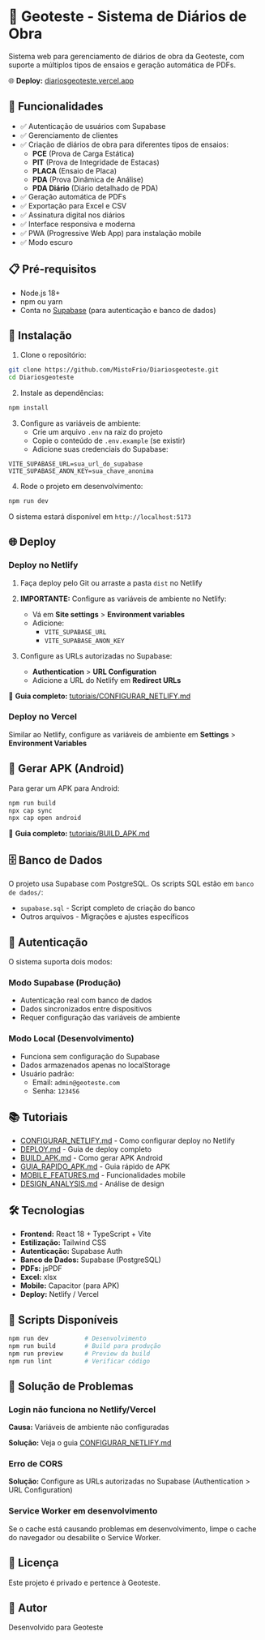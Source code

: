 # 📝 Geoteste - Sistema de Diários de Obra

Sistema web para gerenciamento de diários de obra da Geoteste, com suporte a múltiplos tipos de ensaios e geração automática de PDFs.

🌐 **Deploy:** [diariosgeoteste.vercel.app](https://diariosgeoteste.vercel.app)

## 🚀 Funcionalidades

- ✅ Autenticação de usuários com Supabase
- ✅ Gerenciamento de clientes
- ✅ Criação de diários de obra para diferentes tipos de ensaios:
  - **PCE** (Prova de Carga Estática)
  - **PIT** (Prova de Integridade de Estacas)
  - **PLACA** (Ensaio de Placa)
  - **PDA** (Prova Dinâmica de Análise)
  - **PDA Diário** (Diário detalhado de PDA)
- ✅ Geração automática de PDFs
- ✅ Exportação para Excel e CSV
- ✅ Assinatura digital nos diários
- ✅ Interface responsiva e moderna
- ✅ PWA (Progressive Web App) para instalação mobile
- ✅ Modo escuro

## 📋 Pré-requisitos

- Node.js 18+ 
- npm ou yarn
- Conta no [Supabase](https://supabase.com) (para autenticação e banco de dados)

## 🔧 Instalação

1. Clone o repositório:
```bash
git clone https://github.com/MistoFrio/Diariosgeoteste.git
cd Diariosgeoteste
```

2. Instale as dependências:
```bash
npm install
```

3. Configure as variáveis de ambiente:
   - Crie um arquivo `.env` na raiz do projeto
   - Copie o conteúdo de `.env.example` (se existir)
   - Adicione suas credenciais do Supabase:

```env
VITE_SUPABASE_URL=sua_url_do_supabase
VITE_SUPABASE_ANON_KEY=sua_chave_anonima
```

4. Rode o projeto em desenvolvimento:
```bash
npm run dev
```

O sistema estará disponível em `http://localhost:5173`

## 🌐 Deploy

### Deploy no Netlify

1. Faça deploy pelo Git ou arraste a pasta `dist` no Netlify
2. **IMPORTANTE:** Configure as variáveis de ambiente no Netlify:
   - Vá em **Site settings** > **Environment variables**
   - Adicione:
     - `VITE_SUPABASE_URL`
     - `VITE_SUPABASE_ANON_KEY`

3. Configure as URLs autorizadas no Supabase:
   - **Authentication** > **URL Configuration**
   - Adicione a URL do Netlify em **Redirect URLs**

📖 **Guia completo:** [tutoriais/CONFIGURAR_NETLIFY.md](tutoriais/CONFIGURAR_NETLIFY.md)

### Deploy no Vercel

Similar ao Netlify, configure as variáveis de ambiente em **Settings** > **Environment Variables**

## 📱 Gerar APK (Android)

Para gerar um APK para Android:

```bash
npm run build
npx cap sync
npx cap open android
```

📖 **Guia completo:** [tutoriais/BUILD_APK.md](tutoriais/BUILD_APK.md)

## 🗄️ Banco de Dados

O projeto usa Supabase com PostgreSQL. Os scripts SQL estão em `banco de dados/`:

- `supabase.sql` - Script completo de criação do banco
- Outros arquivos - Migrações e ajustes específicos

## 🔐 Autenticação

O sistema suporta dois modos:

### Modo Supabase (Produção)
- Autenticação real com banco de dados
- Dados sincronizados entre dispositivos
- Requer configuração das variáveis de ambiente

### Modo Local (Desenvolvimento)
- Funciona sem configuração do Supabase
- Dados armazenados apenas no localStorage
- Usuário padrão:
  - Email: `admin@geoteste.com`
  - Senha: `123456`

## 📚 Tutoriais

- [CONFIGURAR_NETLIFY.md](tutoriais/CONFIGURAR_NETLIFY.md) - Como configurar deploy no Netlify
- [DEPLOY.md](tutoriais/DEPLOY.md) - Guia de deploy completo
- [BUILD_APK.md](tutoriais/BUILD_APK.md) - Como gerar APK Android
- [GUIA_RAPIDO_APK.md](tutoriais/GUIA_RAPIDO_APK.md) - Guia rápido de APK
- [MOBILE_FEATURES.md](tutoriais/MOBILE_FEATURES.md) - Funcionalidades mobile
- [DESIGN_ANALYSIS.md](tutoriais/DESIGN_ANALYSIS.md) - Análise de design

## 🛠️ Tecnologias

- **Frontend:** React 18 + TypeScript + Vite
- **Estilização:** Tailwind CSS
- **Autenticação:** Supabase Auth
- **Banco de Dados:** Supabase (PostgreSQL)
- **PDFs:** jsPDF
- **Excel:** xlsx
- **Mobile:** Capacitor (para APK)
- **Deploy:** Netlify / Vercel

## 📝 Scripts Disponíveis

```bash
npm run dev          # Desenvolvimento
npm run build        # Build para produção
npm run preview      # Preview da build
npm run lint         # Verificar código
```

## 🐛 Solução de Problemas

### Login não funciona no Netlify/Vercel

**Causa:** Variáveis de ambiente não configuradas

**Solução:** Veja o guia [CONFIGURAR_NETLIFY.md](tutoriais/CONFIGURAR_NETLIFY.md)

### Erro de CORS

**Solução:** Configure as URLs autorizadas no Supabase (Authentication > URL Configuration)

### Service Worker em desenvolvimento

Se o cache está causando problemas em desenvolvimento, limpe o cache do navegador ou desabilite o Service Worker.

## 📄 Licença

Este projeto é privado e pertence à Geoteste.

## 👤 Autor

Desenvolvido para Geoteste

